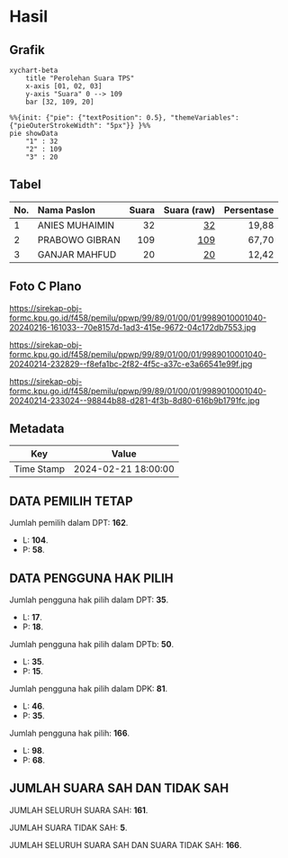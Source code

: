 # Hasil

## Grafik

```mermaid
xychart-beta
    title "Perolehan Suara TPS"
    x-axis [01, 02, 03]
    y-axis "Suara" 0 --> 109
    bar [32, 109, 20]
```

```mermaid
%%{init: {"pie": {"textPosition": 0.5}, "themeVariables": {"pieOuterStrokeWidth": "5px"}} }%%
pie showData
    "1" : 32
    "2" : 109
    "3" : 20
```

## Tabel

| No. | Nama Paslon    | Suara | Suara (raw) | Persentase |
|:--- |:-------------- | -----:| -----------:| ----------:|
| 1   | ANIES MUHAIMIN | 32    | [32][p-1]   | 19,88      |
| 2   | PRABOWO GIBRAN | 109   | [109][p-2]  | 67,70      |
| 3   | GANJAR MAHFUD  | 20    | [20][p-3]   | 12,42      |


[p-1]: https://github.com/gigit-pemilu/pemilu-2024-99-luar-negeri/blob/main/pilpres/hitung-suara/sub/99-luar-negeri/sub/89-penang-malaysia/sub/01-penang-malaysia/sub/0001-penang-malaysia/sub/040-ksk-025/sub/paslon-1.txt
[p-2]: https://github.com/gigit-pemilu/pemilu-2024-99-luar-negeri/blob/main/pilpres/hitung-suara/sub/99-luar-negeri/sub/89-penang-malaysia/sub/01-penang-malaysia/sub/0001-penang-malaysia/sub/040-ksk-025/sub/paslon-2.txt
[p-3]: https://github.com/gigit-pemilu/pemilu-2024-99-luar-negeri/blob/main/pilpres/hitung-suara/sub/99-luar-negeri/sub/89-penang-malaysia/sub/01-penang-malaysia/sub/0001-penang-malaysia/sub/040-ksk-025/sub/paslon-3.txt

## Foto C Plano

https://sirekap-obj-formc.kpu.go.id/f458/pemilu/ppwp/99/89/01/00/01/9989010001040-20240216-161033--70e8157d-1ad3-415e-9672-04c172db7553.jpg

https://sirekap-obj-formc.kpu.go.id/f458/pemilu/ppwp/99/89/01/00/01/9989010001040-20240214-232829--f8efa1bc-2f82-4f5c-a37c-e3a66541e99f.jpg

https://sirekap-obj-formc.kpu.go.id/f458/pemilu/ppwp/99/89/01/00/01/9989010001040-20240214-233024--98844b88-d281-4f3b-8d80-616b9b1791fc.jpg


## Metadata

| Key        | Value               |
| ---------- | ------------------- |
| Time Stamp | 2024-02-21 18:00:00 |


## DATA PEMILIH TETAP

Jumlah pemilih dalam DPT: **162**.
 * L: **104**.
 * P: **58**.

## DATA PENGGUNA HAK PILIH

Jumlah pengguna hak pilih dalam DPT: **35**.
 * L: **17**.
 * P: **18**.

Jumlah pengguna hak pilih dalam DPTb: **50**.
 * L: **35**.
 * P: **15**.

Jumlah pengguna hak pilih dalam DPK: **81**.
 * L: **46**.
 * P: **35**.

Jumlah pengguna hak pilih: **166**.
 * L: **98**.
 * P: **68**.

## JUMLAH SUARA SAH DAN TIDAK SAH

JUMLAH SELURUH SUARA SAH: **161**.

JUMLAH SUARA TIDAK SAH: **5**.

JUMLAH SELURUH SUARA SAH DAN SUARA TIDAK SAH: **166**.


